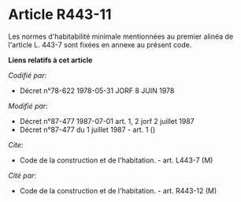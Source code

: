 # Article R443-11

Les normes d'habitabilité minimale mentionnées au premier alinéa de l'article L. 443-7 sont fixées en annexe au présent code.

**Liens relatifs à cet article**

_Codifié par_:

  - Décret n°78-622 1978-05-31 JORF 8 JUIN 1978

_Modifié par_:

  - Décret n°87-477 1987-07-01 art. 1, 2 jorf 2 juillet 1987
  - Décret n°87-477 du 1 juillet 1987 - art. 1 ()

_Cite_:

  - Code de la construction et de l'habitation. - art. L443-7 (M)

_Cité par_:

  - Code de la construction et de l'habitation. - art. R443-12 (M)

